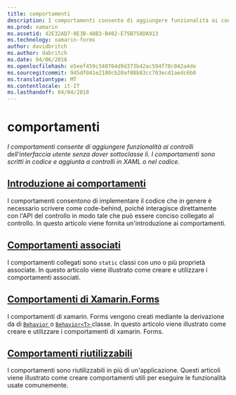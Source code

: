 ```yaml
---
title: comportamenti
description: I comportamenti consente di aggiungere funzionalità ai controlli dell'interfaccia utente senza dover sottoclasse li. I comportamenti sono scritti in codice e aggiunta a controlli in XAML o nel codice.
ms.prod: xamarin
ms.assetid: 42E32AD7-8E3B-48B3-B402-E75B758DA913
ms.technology: xamarin-forms
author: davidbritch
ms.author: dabritch
ms.date: 04/06/2016
ms.openlocfilehash: e5eef459c340764d9d373b42ac594f78c042a4de
ms.sourcegitcommit: 945df041e2180cb20af08b83cc703ecd1aedc6b0
ms.translationtype: MT
ms.contentlocale: it-IT
ms.lasthandoff: 04/04/2018
---
```

# <a name="behaviors"></a>comportamenti

_I comportamenti consente di aggiungere funzionalità ai controlli dell'interfaccia utente senza dover sottoclasse li. I comportamenti sono scritti in codice e aggiunta a controlli in XAML o nel codice._

## <a name="introduction-to-behaviorsintroductionmd"></a>[Introduzione ai comportamenti](introduction.md)

I comportamenti consentono di implementare il codice che in genere è necessario scrivere come code-behind, poiché interagisce direttamente con l'API del controllo in modo tale che può essere conciso collegato al controllo. In questo articolo viene fornita un'introduzione ai comportamenti.

## <a name="attached-behaviorsattachedmd"></a>[Comportamenti associati](attached.md)

I comportamenti collegati sono `static` classi con uno o più proprietà associate. In questo articolo viene illustrato come creare e utilizzare i comportamenti associati.

## <a name="xamarinforms-behaviorscreatingmd"></a>[Comportamenti di Xamarin.Forms](creating.md)

I comportamenti di xamarin. Forms vengono creati mediante la derivazione da di [ `Behavior` ](https://developer.xamarin.com/api/type/Xamarin.Forms.Behavior/) o [ `Behavior<T>` ](https://developer.xamarin.com/api/type/Xamarin.Forms.Behavior%3CT%3E/) classe. In questo articolo viene illustrato come creare e utilizzare i comportamenti di xamarin. Forms.

## <a name="reusable-behaviorsreusableindexmd"></a>[Comportamenti riutilizzabili](reusable/index.md)

I comportamenti sono riutilizzabili in più di un'applicazione. Questi articoli viene illustrato come creare comportamenti utili per eseguire le funzionalità usate comunemente.

